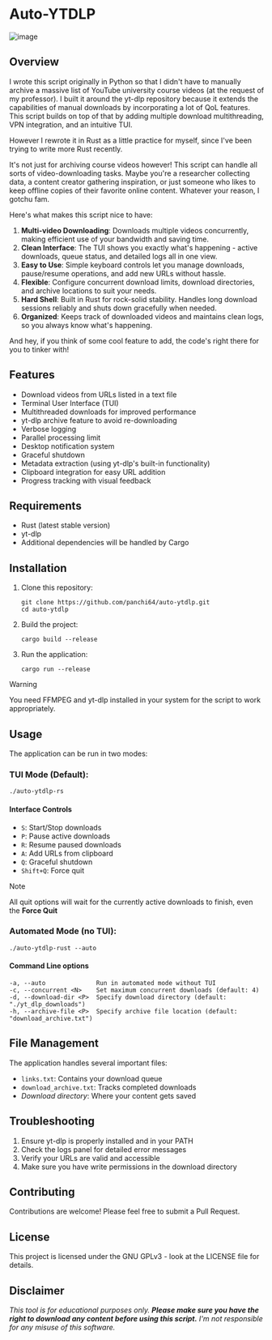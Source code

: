 # Auto-YTDLP

![image](https://github.com/user-attachments/assets/4faf2a28-c776-4a75-b1bc-9df5570b5360)


## Overview

I wrote this script originally in Python so that I didn't have to manually archive a massive list of YouTube university course videos (at the request of my professor). I built it around the yt-dlp repository because it extends the capabilities of manual downloads by incorporating a lot of QoL features. This script builds on top of that by adding multiple download multithreading, VPN integration, and an intuitive TUI.

However I rewrote it in Rust as a little practice for myself, since I've been trying to write more Rust recently.

It's not just for archiving course videos however! This script can handle all sorts of video-downloading tasks. Maybe you're a researcher collecting data, a content creator gathering inspiration, or just someone who likes to keep offline copies of their favorite online content. Whatever your reason, I gotchu fam.

Here's what makes this script nice to have:

1. **Multi-video Downloading**: Downloads multiple videos concurrently, making efficient use of your bandwidth and saving time.
2. **Clean Interface**: The TUI shows you exactly what's happening - active downloads, queue status, and detailed logs all in one view.
3. **Easy to Use**: Simple keyboard controls let you manage downloads, pause/resume operations, and add new URLs without hassle.
4. **Flexible**: Configure concurrent download limits, download directories, and archive locations to suit your needs.
5. **Hard Shell**: Built in Rust for rock-solid stability. Handles long download sessions reliably and shuts down gracefully when needed.
6. **Organized**: Keeps track of downloaded videos and maintains clean logs, so you always know what's happening.

And hey, if you think of some cool feature to add, the code's right there for you to tinker with!

## Features

- Download videos from URLs listed in a text file
- Terminal User Interface (TUI)
- Multithreaded downloads for improved performance
- yt-dlp archive feature to avoid re-downloading
- Verbose logging
- Parallel processing limit
- Desktop notification system
- Graceful shutdown
- Metadata extraction (using yt-dlp's built-in functionality)
- Clipboard integration for easy URL addition
- Progress tracking with visual feedback

## Requirements

- Rust (latest stable version)
- yt-dlp
- Additional dependencies will be handled by Cargo

## Installation

1. Clone this repository:
   ```
   git clone https://github.com/panchi64/auto-ytdlp.git
   cd auto-ytdlp
   ```

2. Build the project:
   ```
   cargo build --release
   ```

3. Run the application:
   ```
   cargo run --release
   ```   
> [!WARNING]
> You need FFMPEG and yt-dlp installed in your system for the script to work appropriately.

## Usage

The application can be run in two modes:

### TUI Mode (Default):
```
./auto-ytdlp-rs
```

#### Interface Controls
- `S`: Start/Stop downloads
- `P`: Pause active downloads
- `R`: Resume paused downloads
- `A`: Add URLs from clipboard
- `Q`: Graceful shutdown
- `Shift+Q`: Force quit

> [!NOTE]
> All quit options will wait for the currently active downloads to finish, even the **Force Quit**

### Automated Mode (no TUI):
```
./auto-ytdlp-rust --auto
```

#### Command Line options
```
-a, --auto              Run in automated mode without TUI
-c, --concurrent <N>    Set maximum concurrent downloads (default: 4)
-d, --download-dir <P>  Specify download directory (default: "./yt_dlp_downloads")
-h, --archive-file <P>  Specify archive file location (default: "download_archive.txt")
```

## File Management
The application handles several important files:

- `links.txt`: Contains your download queue
- `download_archive.txt`: Tracks completed downloads
- _Download directory_: Where your content gets saved

## Troubleshooting

1. Ensure yt-dlp is properly installed and in your PATH
2. Check the logs panel for detailed error messages
3. Verify your URLs are valid and accessible
4. Make sure you have write permissions in the download directory

## Contributing

Contributions are welcome! Please feel free to submit a Pull Request.

## License

This project is licensed under the GNU GPLv3 - look at the LICENSE file for details.

## Disclaimer

_This tool is for educational purposes only. **Please make sure you have the right to download any content before using this script.** I'm not responsible for any misuse of this software._

